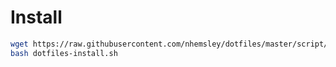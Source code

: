 # Install 

```sh
wget https://raw.githubusercontent.com/nhemsley/dotfiles/master/script/dotfiles-install.sh
bash dotfiles-install.sh
  
```


